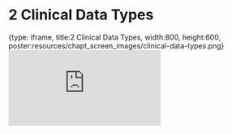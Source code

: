 # 2 Clinical Data Types
 
{type: iframe, title:2 Clinical Data Types, width:800, height:600, poster:resources/chapt_screen_images/clinical-data-types.png}
![](https://hutchdatascience.org/Clinical_Data_Management/clinical-data-types.html)
 

 
